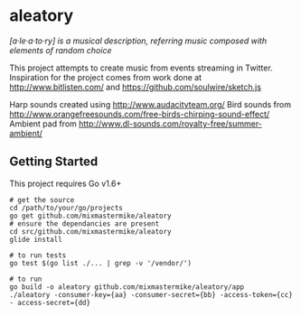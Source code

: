 # aleatory
_[a·le·a·to·ry] is a musical description, referring music composed with elements of random choice_

This project attempts to create music from events streaming in Twitter.  Inspiration for the project comes from work done at http://www.bitlisten.com/ and https://github.com/soulwire/sketch.js

Harp sounds created using http://www.audacityteam.org/
Bird sounds from http://www.orangefreesounds.com/free-birds-chirping-sound-effect/
Ambient pad from http://www.dl-sounds.com/royalty-free/summer-ambient/

## Getting Started
This project requires Go v1.6+

```
# get the source
cd /path/to/your/go/projects
go get github.com/mixmastermike/aleatory
# ensure the dependancies are present
cd src/github.com/mixmastermike/aleatory
glide install
```

```
# to run tests
go test $(go list ./... | grep -v '/vendor/')
```

```
# to run
go build -o aleatory github.com/mixmastermike/aleatory/app
./aleatory -consumer-key={aa} -consumer-secret={bb} -access-token={cc} - access-secret={dd}
```
